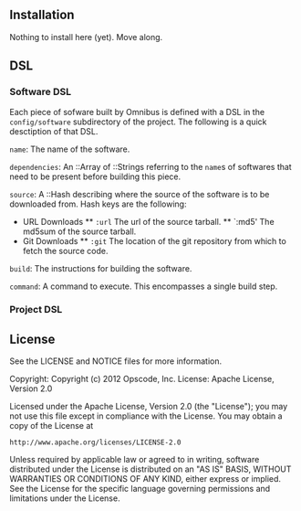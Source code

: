 ## Installation

Nothing to install here (yet). Move along.

## DSL

### Software DSL

Each piece of sofware built by Omnibus is defined with a DSL in the `config/software` subdirectory of the project. The following is a quick desctiption of that DSL.

`name`: The name of the software.

`dependencies`: An ::Array of ::Strings referring to the `name`s of softwares that need to be present before building this piece.

`source`: A ::Hash describing where the source of the software is to be downloaded from. Hash keys are the following:

* URL Downloads
** `:url` The url of the source tarball.
** `:md5' The md5sum of the source tarball.
* Git Downloads
** `:git` The location of the git repository from which to fetch the source code.

`build`: The instructions for building the software.

`command`: A command to execute. This encompasses a single build step.

### Project DSL

## License

See the LICENSE and NOTICE files for more information.

Copyright: Copyright (c) 2012 Opscode, Inc.
License: Apache License, Version 2.0

Licensed under the Apache License, Version 2.0 (the "License");
you may not use this file except in compliance with the License.
You may obtain a copy of the License at

    http://www.apache.org/licenses/LICENSE-2.0

Unless required by applicable law or agreed to in writing, software
distributed under the License is distributed on an "AS IS" BASIS,
WITHOUT WARRANTIES OR CONDITIONS OF ANY KIND, either express or implied.
See the License for the specific language governing permissions and
limitations under the License.



